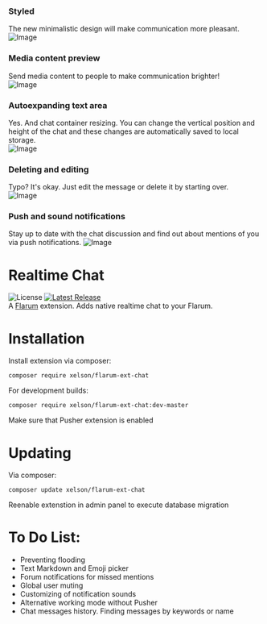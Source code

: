 ### Styled
The new minimalistic design will make communication more pleasant.	
![Image](https://sun9-26.userapi.com/gVydTXjGGaTRbMfKP5ylO7qxdziAS2-YZ-3kSg/FvEUVC6gBLM.jpg)

### Media content preview
Send media content to people to make communication brighter!	
![Image](https://sun9-68.userapi.com/W4ovX8pg_Lr8UQrjqdi8wtQpdzdi92JwDqejTg/VFkCrGSkHik.jpg)

### Autoexpanding text area 
Yes. And chat container resizing. You can change the vertical position and height of the chat and these changes are automatically saved to local storage.	
![Image](https://sun9-39.userapi.com/3TVMDAVhXxNvG-DTd2xj8_2PakEnvUsSFqtqSA/crl-KPYKtgE.jpg)

### Deleting and editing
Typo? It's okay. Just edit the message or delete it by starting over.	
![Image](https://sun9-53.userapi.com/c204624/v204624133/53af4/PFqyYR_5iU8.jpg)

### Push and sound notifications  
Stay up to date with the chat discussion and find out about mentions of you via push notifications.
![Image](https://sun9-8.userapi.com/K5yxp2Vey0-gs7bg4UYF3uAo4gc7PIzP5y6Jaw/VVTi5GMKLoY.jpg)

# Realtime Chat

![License](https://img.shields.io/badge/license-MIT-blue.svg) 
[![Latest Release](https://img.shields.io/packagist/v/xelson/flarum-ext-chat)](https://packagist.org/packages/xelson/flarum-ext-chat)   
A [Flarum](http://flarum.org) extension. Adds native realtime chat to your Flarum.

# Installation

Install extension via composer:
```
composer require xelson/flarum-ext-chat
```
For development builds:
```
composer require xelson/flarum-ext-chat:dev-master
```
Make sure that Pusher extension is enabled

# Updating
Via composer:
```
composer update xelson/flarum-ext-chat
```
Reenable extenstion in admin panel to execute database migration
# To Do List:

* Preventing flooding
* Text Markdown and Emoji picker
* Forum notifications for missed mentions
* Global user muting
* Customizing of notification sounds
* Alternative working mode without Pusher
* Chat messages history. Finding messages by keywords or name
